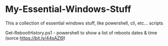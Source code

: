 # My-Essential-Windows-Stuff
This a collection of essential windows stuff, like powershell, cli, etc... scripts

Get-RebootHistory.ps1 - powershell to show a list of reboots dates & time (sorce https://bit.ly/44sAZl9)

